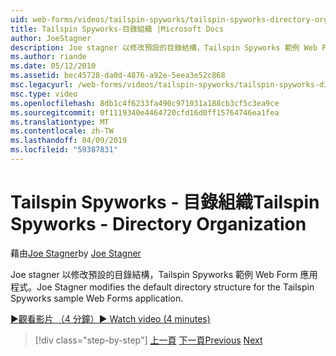 ```yaml
---
uid: web-forms/videos/tailspin-spyworks/tailspin-spyworks-directory-organization
title: Tailspin Spyworks-目錄組織 |Microsoft Docs
author: JoeStagner
description: Joe stagner 以修改預設的目錄結構，Tailspin Spyworks 範例 Web Form 應用程式。
ms.author: riande
ms.date: 05/12/2010
ms.assetid: bec45728-da0d-4876-a92e-5eea3e52c868
msc.legacyurl: /web-forms/videos/tailspin-spyworks/tailspin-spyworks-directory-organization
msc.type: video
ms.openlocfilehash: 8db1c4f6233fa490c971031a188cb3cf5c3ea9ce
ms.sourcegitcommit: 0f1119340e4464720cfd16d0ff15764746ea1fea
ms.translationtype: MT
ms.contentlocale: zh-TW
ms.lasthandoff: 04/09/2019
ms.locfileid: "59387831"
---
```

# <a name="tailspin-spyworks---directory-organization"></a><span data-ttu-id="75818-103">Tailspin Spyworks - 目錄組織</span><span class="sxs-lookup"><span data-stu-id="75818-103">Tailspin Spyworks - Directory Organization</span></span>

<span data-ttu-id="75818-104">藉由[Joe Stagner](https://github.com/JoeStagner)</span><span class="sxs-lookup"><span data-stu-id="75818-104">by [Joe Stagner](https://github.com/JoeStagner)</span></span>

<span data-ttu-id="75818-105">Joe stagner 以修改預設的目錄結構，Tailspin Spyworks 範例 Web Form 應用程式。</span><span class="sxs-lookup"><span data-stu-id="75818-105">Joe Stagner modifies the default directory structure for the Tailspin Spyworks sample Web Forms application.</span></span>

[<span data-ttu-id="75818-106">&#9654;觀看影片 （4 分鐘）</span><span class="sxs-lookup"><span data-stu-id="75818-106">&#9654; Watch video (4 minutes)</span></span>](https://channel9.msdn.com/Blogs/ASP-NET-Site-Videos/tailspin-spyworks-directory-organization)

> [!div class="step-by-step"]
> <span data-ttu-id="75818-107">[上一頁](tailspin-spyworks-intro-ui-and-edm.md)
> [下一頁](tailspin-spyworks-category-menu.md)</span><span class="sxs-lookup"><span data-stu-id="75818-107">[Previous](tailspin-spyworks-intro-ui-and-edm.md)
[Next](tailspin-spyworks-category-menu.md)</span></span>

